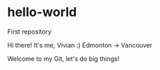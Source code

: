 # hello-world
First repository

Hi there! It's me, Vivian :)
Edmonton -> Vancouver

Welcome to my Git, let's do big things!
